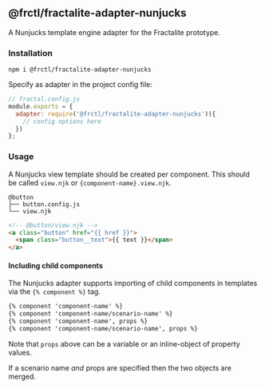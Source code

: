 ## @frctl/fractalite-adapter-nunjucks

A Nunjucks template engine adapter for the Fractalite prototype.

### Installation

`npm i @frctl/fractalite-adapter-nunjucks`

Specify as adapter in the project config file:

```js
// fractal.config.js
module.exports = {
  adapter: require('@frctl/fractalite-adapter-nunjucks')({
    // config options here
  })
};
```

### Usage

A Nunjucks view template should be created per component. This should be called `view.njk` or `{component-name}.view.njk`.

```
@button
├── button.config.js
└── view.njk
```

```html
<!-- @button/view.njk -->
<a class="button" href="{{ href }}">
  <span class="button__text">{{ text }}</span>
</a>
```

#### Including child components

The Nunjucks adapter supports importing of child components in templates via the `{% component %}` tag.

```html
{% component 'component-name' %}
{% component 'component-name/scenario-name' %}
{% component 'component-name', props %}
{% component 'component-name/scenario-name', props %}
```

Note that `props` above can be a variable or an inline-object of property values.

If a scenario name *and* props are specified then the two objects are merged.
